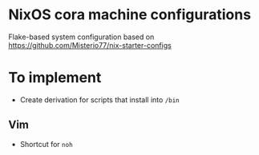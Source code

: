 # NixOS cora machine configurations

Flake-based system configuration based on https://github.com/Misterio77/nix-starter-configs

# To implement
- Create derivation for scripts that install into `/bin`

## Vim
- Shortcut for `noh`
